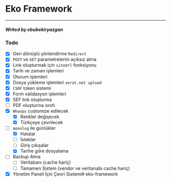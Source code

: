 # Eko Framework

---

##### Writed by ebubekiryazgan

### Todo
- [x] Geri dönüşlü yönlendirme ``Redirect``
- [x] ``POST`` ve ``GET`` parametrelerini açıksız alma
- [x] Link oluşturmak için ``siteUrl`` fonksiyonu
- [x] Tarih ve zaman işlemleri
- [x] Oturum işlemleri
- [x] Dosya yükleme işlemleri ``verot.net upload``
- [x] ``CSRF`` token sistemi
- [x] Form validasyon işlemleri
- [x] SEF link oluşturma
- [ ] PDF oluşturma sınıfı
- [x] ``Whoops`` customize edilecek
  - [x] Renkler değişecek
  - [x] Türkçeye çevrilecek
- [ ] ``monolog`` ile günlükler
  - [x] Hatalar
  - [ ] İstekler
  - [ ] Giriş çıkışalar
  - [x] Tarihe göre dosyalama
- [ ] Backup Alma
  - [ ] Veritabanı (cache hariç)
  - [ ] Tamamen Sistem (vendor ve veritanabı cache hariç)
- [x] Yönetim Paneli İçin Çevri Sistemi# eko-framework
